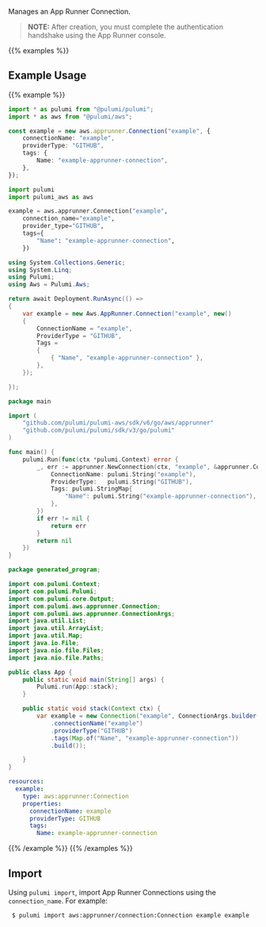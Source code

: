 Manages an App Runner Connection.

> **NOTE:** After creation, you must complete the authentication handshake using the App Runner console.

{{% examples %}}
## Example Usage
{{% example %}}

```typescript
import * as pulumi from "@pulumi/pulumi";
import * as aws from "@pulumi/aws";

const example = new aws.apprunner.Connection("example", {
    connectionName: "example",
    providerType: "GITHUB",
    tags: {
        Name: "example-apprunner-connection",
    },
});
```
```python
import pulumi
import pulumi_aws as aws

example = aws.apprunner.Connection("example",
    connection_name="example",
    provider_type="GITHUB",
    tags={
        "Name": "example-apprunner-connection",
    })
```
```csharp
using System.Collections.Generic;
using System.Linq;
using Pulumi;
using Aws = Pulumi.Aws;

return await Deployment.RunAsync(() => 
{
    var example = new Aws.AppRunner.Connection("example", new()
    {
        ConnectionName = "example",
        ProviderType = "GITHUB",
        Tags = 
        {
            { "Name", "example-apprunner-connection" },
        },
    });

});
```
```go
package main

import (
	"github.com/pulumi/pulumi-aws/sdk/v6/go/aws/apprunner"
	"github.com/pulumi/pulumi/sdk/v3/go/pulumi"
)

func main() {
	pulumi.Run(func(ctx *pulumi.Context) error {
		_, err := apprunner.NewConnection(ctx, "example", &apprunner.ConnectionArgs{
			ConnectionName: pulumi.String("example"),
			ProviderType:   pulumi.String("GITHUB"),
			Tags: pulumi.StringMap{
				"Name": pulumi.String("example-apprunner-connection"),
			},
		})
		if err != nil {
			return err
		}
		return nil
	})
}
```
```java
package generated_program;

import com.pulumi.Context;
import com.pulumi.Pulumi;
import com.pulumi.core.Output;
import com.pulumi.aws.apprunner.Connection;
import com.pulumi.aws.apprunner.ConnectionArgs;
import java.util.List;
import java.util.ArrayList;
import java.util.Map;
import java.io.File;
import java.nio.file.Files;
import java.nio.file.Paths;

public class App {
    public static void main(String[] args) {
        Pulumi.run(App::stack);
    }

    public static void stack(Context ctx) {
        var example = new Connection("example", ConnectionArgs.builder()        
            .connectionName("example")
            .providerType("GITHUB")
            .tags(Map.of("Name", "example-apprunner-connection"))
            .build());

    }
}
```
```yaml
resources:
  example:
    type: aws:apprunner:Connection
    properties:
      connectionName: example
      providerType: GITHUB
      tags:
        Name: example-apprunner-connection
```
{{% /example %}}
{{% /examples %}}

## Import

Using `pulumi import`, import App Runner Connections using the `connection_name`. For example:

```sh
 $ pulumi import aws:apprunner/connection:Connection example example
```
 